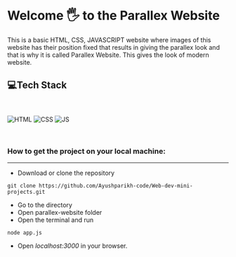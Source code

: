 # Welcome 🖐 to the Parallex Website
This is a basic HTML, CSS, JAVASCRIPT website where images of this website has their position fixed that results in giving the parallex look and that is why it is called Parallex Website. This gives the look of modern website.


## 💻Tech Stack
<br>

![HTML](https://img.shields.io/badge/html5%20-%23E34F26.svg?&style=for-the-badge&logo=html5&logoColor=white)
![CSS](https://img.shields.io/badge/css3%20-%231572B6.svg?&style=for-the-badge&logo=css3&logoColor=white)
![JS](https://img.shields.io/badge/javascript%20-%23323330.svg?&style=for-the-badge&logo=javascript&logoColor=%23F7DF1E)

<br>


### How to get the project on your local machine:

---

- Download or clone the repository

```
git clone https://github.com/Ayushparikh-code/Web-dev-mini-projects.git
```

- Go to the directory
- Open parallex-website folder
- Open the terminal and run 
```
node app.js
```
- Open *localhost:3000* in your browser.

